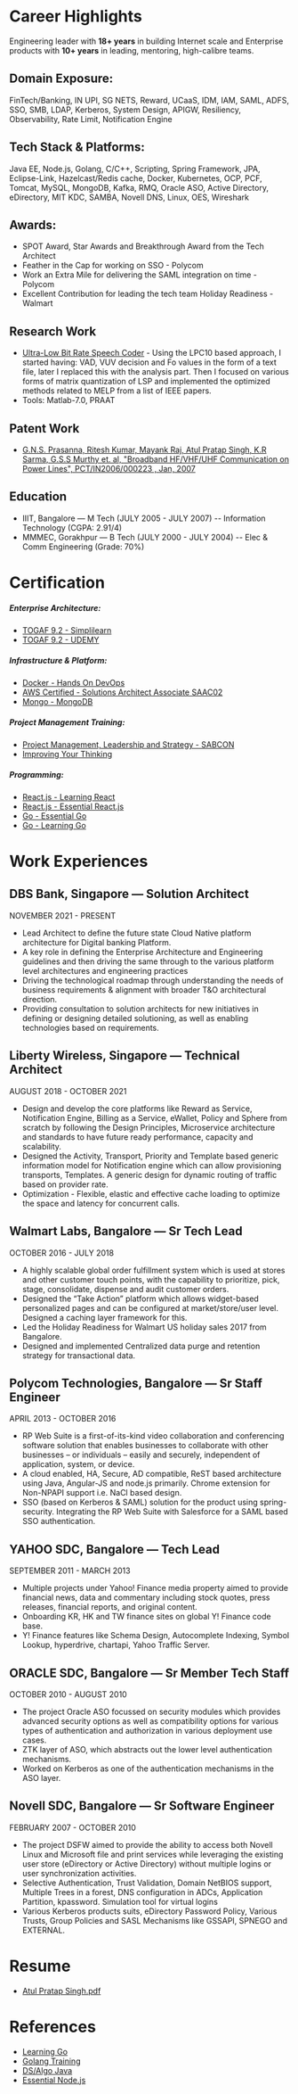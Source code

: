 # Career Highlights
Engineering leader with **18+ years** in building Internet scale and Enterprise products with **10+ years** in leading, mentoring, high-calibre teams.

## Domain Exposure: 
FinTech/Banking, IN UPI, SG NETS, Reward, UCaaS, IDM, IAM, SAML, ADFS, SSO, SMB, LDAP, Kerberos, System  Design, APIGW, Resiliency, Observability, Rate Limit, Notification Engine

## Tech Stack & Platforms: 
Java EE, Node.js, Golang, C/C++, Scripting, Spring Framework, JPA, Eclipse-Link,  Hazelcast/Redis cache, Docker, Kubernetes, OCP, PCF, Tomcat, MySQL, MongoDB, Kafka, RMQ, Oracle ASO, Active Directory, eDirectory, MIT KDC, SAMBA, Novell DNS, Linux, OES, Wireshark

## Awards:
* SPOT Award, Star Awards and Breakthrough Award from the Tech Architect
* Feather in the Cap for working on SSO - Polycom
* Work an Extra Mile for delivering the SAML integration on time - Polycom 
* Excellent Contribution for leading the tech team Holiday Readiness -  Walmart

## Research Work
* [Ultra-Low Bit Rate Speech Coder](https://docs.google.com/fileview?id=0B577MBCqiegpMzdhYTcyMmMtMzcwNS00MTU1LTk2YmItYWQ2NWViY2NhODg0&hl=en&authkey=CJ2i1ZcF) - Using the LPC10 based approach, I started having: VAD, VUV decision and Fo values in the form of a text file, later I replaced this with the analysis part. Then I focused on various forms of matrix quantization of LSP and implemented the optimized methods related to MELP from a list of IEEE papers.
* Tools: Matlab-7.0, PRAAT

## Patent Work
* [G.N.S. Prasanna, Ritesh Kumar, Mayank Raj,  Atul Pratap Singh, K.R Sarma, G.S.S Murthy et. al, "Broadband  HF/VHF/UHF Communication on Power Lines", PCT/IN2006/000223 , Jan, 2007](https://docs.google.com/fileview?id=0B577MBCqiegpNjBmN2E2ZmMtYTA3OS00ZWNkLWExYTgtOWM1ZWU4N2RhMzJm&hl=en&authkey=CJzh3akG)

## Education
* IIIT, Bangalore — M Tech (JULY 2005 - JULY 2007) -- Information Technology (CGPA: 2.91/4)
* MMMEC, Gorakhpur — B Tech (JULY 2000 - JULY 2004) -- Elec & Comm Engineering (Grade: 70%)

# Certification
##### Enterprise Architecture:
* [TOGAF 9.2 - Simplilearn](certificates/TOGAF_9_2_Certification.pdf)
* [TOGAF 9.2 - UDEMY](certificates/TOGAF_9_2_Udemy.pdf)

##### Infrastructure & Platform: 
* [Docker - Hands On DevOps](certificates/Docker_Cert_Udemy.pdf)
* [AWS Certified - Solutions Architect Associate SAAC02](certificates/AWS_Certified_Solutions_Architect_Associate_SAAC02.pdf)
* [Mongo - MongoDB](certificates/MongoDB.pdf)

##### Project Management Training: 
* [Project Management, Leadership and Strategy - SABCON](certificates/Docker_Cert_Udemy.pdf)
* [Improving Your Thinking](certificates/Improving_Your_Thinking.pdf)

##### Programming:
* [React.js - Learning React](certificates/Certificate_Of_Completion_Learning_React.js.pdf)
* [React.js - Essential React.js](certificates/Certificate_Of_Completion_React.js_Essential_Training.pdf)
* [Go - Essential Go](certificates/Certificate_Of_Completion_Go_Essential_Training.pdf)
* [Go - Learning Go](certificates/Certificate_Of_Completion_Learning_Go.pdf) 


# Work Experiences
## DBS Bank, Singapore — Solution Architect
NOVEMBER 2021 - PRESENT <br />
* Lead Architect to define the future state Cloud Native platform architecture for Digital banking Platform. 
* A key role in defining the Enterprise Architecture and Engineering guidelines and then driving the same through to the various platform level architectures and engineering practices
* Driving the technological roadmap through understanding the needs of business requirements & alignment with broader T&O architectural direction.
* Providing consultation to solution architects for new initiatives in defining or designing detailed solutioning, as well as enabling technologies based on requirements.

## Liberty Wireless, Singapore — Technical Architect
AUGUST 2018 - OCTOBER 2021 <br />
* Design and develop the core platforms like Reward as Service, Notification Engine, Billing as a Service, eWallet, Policy and Sphere from scratch by following the Design Principles, Microservice architecture and standards to have future ready performance, capacity and scalability.
* Designed the Activity, Transport, Priority and Template based generic information model for Notification engine which can allow provisioning transports, Templates. A generic design for dynamic routing of traffic based on provider rate.
* Optimization - Flexible, elastic and effective cache loading to optimize the space and latency for concurrent calls.

## Walmart Labs, Bangalore — Sr Tech Lead
OCTOBER 2016 - JULY 2018 <br />
* A highly scalable global order fulfillment system which is used at stores and other customer touch points, with the capability to prioritize, pick, stage, consolidate, dispense and audit customer orders. 
* Designed the “Take Action” platform which allows widget-based personalized pages and can be configured at market/store/user level. Designed a caching layer framework for this.
* Led the Holiday Readiness for Walmart US holiday sales 2017 from Bangalore.
* Designed and implemented Centralized data purge and retention strategy for transactional data.

## Polycom Technologies, Bangalore — Sr Staff Engineer
APRIL 2013 - OCTOBER 2016 <br />
* RP Web Suite is a first-of-its-kind video collaboration and conferencing software solution that enables businesses to collaborate with other businesses – or individuals – easily and securely, independent of application, system, or device.
* A cloud enabled, HA, Secure, AD compatible, ReST based architecture using Java, Angular-JS and node.js primarily. Chrome extension for Non-NPAPI support i.e. NaCl based design.
* SSO (based on Kerberos & SAML) solution for the product using spring-security. Integrating the RP Web Suite with Salesforce for a SAML based SSO authentication.

## YAHOO SDC, Bangalore — Tech Lead
SEPTEMBER 2011 - MARCH 2013 <br />
* Multiple projects under Yahoo! Finance media property aimed to provide financial news, data and commentary including stock quotes, press releases, financial reports, and original content.
* Onboarding KR, HK and TW finance sites on global Y! Finance code base. 
* Y! Finance features like Schema Design, Autocomplete Indexing, Symbol Lookup, hyperdrive, chartapi, Yahoo Traffic Server.
## ORACLE SDC, Bangalore — Sr Member Tech Staff
OCTOBER 2010 - AUGUST 2010 <br />
* The project Oracle ASO focussed on security modules which provides advanced security options as well as compatibility options for various types of authentication and authorization in various deployment use cases.
* ZTK layer of ASO, which abstracts out the lower level authentication mechanisms.
* Worked on Kerberos as one of the authentication mechanisms in the ASO layer.

## Novell SDC, Bangalore — Sr Software Engineer
FEBRUARY 2007 - OCTOBER 2010 <br />
* The project DSFW aimed to provide the ability to access both Novell Linux and Microsoft file and print services while leveraging the existing user store (eDirectory or Active Directory) without multiple logins or user synchronization activities.
* Selective Authentication, Trust Validation, Domain NetBIOS support, Multiple Trees in a forest, DNS configuration in ADCs, Application Partition, kpassword. Simulation tool for virtual logins
* Various Kerberos products suits, eDirectory Password Policy, Various Trusts, Group Policies and SASL Mechanisms like GSSAPI, SPNEGO and EXTERNAL.



# Resume
* [Atul Pratap Singh.pdf](resume/Atul_Singh.pdf)


# References
* [Learning Go](https://github.com/apsingh12/LearningGo)
* [Golang Training](https://github.com/apsingh12/GolangTraining)
* [DS/Algo Java](https://github.com/mission-peace/interview/tree/master/src/com/interview)
* [Essential Node.js](https://github.com/apsingh12/essential-nodejs)
